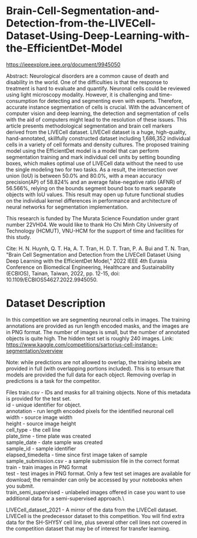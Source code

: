 # Brain-Cell-Segmentation-and-Detection-from-the-LIVECell-Dataset-Using-Deep-Learning-with-the-EfficientDet-Model
https://ieeexplore.ieee.org/document/9945050

Abstract:
Neurological disorders are a common cause of death and disability in the world. One of the difficulties is that the response to treatment is hard to evaluate and quantify. Neuronal cells could be reviewed using light microscopy modality. However, it is challenging and time-consumption for detecting and segmenting even with experts. Therefore, accurate instance segmentation of cells is crucial. With the advancement of computer vision and deep learning, the detection and segmentation of cells with the aid of computers might lead to the resolution of these issues. This article presents methodological segmentation and brain cell markers derived from the LIVECell dataset. LIVECell dataset is a huge, high-quality, hand-annotated, skillfully constructed dataset including 1,686,352 individual cells in a variety of cell formats and density cultures. The proposed training model using the EfficientDet model is a model that can perform segmentation training and mark individual cell units by setting bounding boxes, which makes optimal use of LIVECell data without the need to use the single modeling two for two tasks. As a result, the intersection over union (IoU) is between 50.0% and 80.0%, with a mean accuracy precision(AP) of 58.824% and an average false-negative ratio (AFNR) of 56.566%, relying on the bounds segment bound box to mark separate objects with IoU values. This result may open up future functional studies on the individual kernel differences in performance and architecture of neural networks for segmentation implementation.

This research is funded by The Murata Science Foundation under grant number 22VH04. We would like to thank Ho Chi Minh City University of Technology (HCMUT), VNU-HCM for the support of time and facilities for this study.

Cite: H. N. Huynh, Q. T. Ha, A. T. Tran, H. D. T. Tran, P. A. Bui and T. N. Tran, "Brain Cell Segmentation and Detection from the LIVECell Dataset Using Deep Learning with the EfficientDet Model," 2022 IEEE 4th Eurasia Conference on Biomedical Engineering, Healthcare and Sustainability (ECBIOS), Tainan, Taiwan, 2022, pp. 12-15, doi: 10.1109/ECBIOS54627.2022.9945050.

# Dataset Description
In this competition we are segmenting neuronal cells in images. The training annotations are provided as run length encoded masks, and the images are in PNG format. The number of images is small, but the number of annotated objects is quite high. The hidden test set is roughly 240 images. Link: https://www.kaggle.com/competitions/sartorius-cell-instance-segmentation/overview

Note: while predictions are not allowed to overlap, the training labels are provided in full (with overlapping portions included). This is to ensure that models are provided the full data for each object. Removing overlap in predictions is a task for the competitor.

Files
train.csv - IDs and masks for all training objects. None of this metadata is provided for the test set.\
id - unique identifier for object.\
annotation - run length encoded pixels for the identified neuronal cell\
width - source image width\
height - source image height\
cell_type - the cell line\
plate_time - time plate was created\
sample_date - date sample was created\
sample_id - sample identifier\
elapsed_timedelta - time since first image taken of sample\
sample_submission.csv - a sample submission file in the correct format\
train - train images in PNG format\
test - test images in PNG format. Only a few test set images are available for download; the remainder can only be accessed by your notebooks when you submit.\
train_semi_supervised - unlabeled images offered in case you want to use additional data for a semi-supervised approach.\

LIVECell_dataset_2021 - A mirror of the data from the LIVECell dataset. LIVECell is the predecessor dataset to this competition. You will find extra data for the SH-SHY5Y cell line, plus several other cell lines not covered in the competition dataset that may be of interest for transfer learning.
